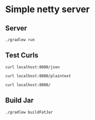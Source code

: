 # Simple netty server

## Server
```
./gradlew run
```

## Test Curls
```
curl localhost:8080/json

curl localhost:8080/plaintext

curl localhost:8080/
```


## Build Jar
```
./gradlew buildFatJar
```
